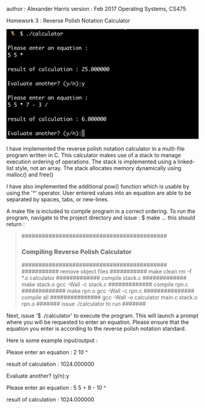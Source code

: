 author : Alexander Harris
version : Feb 2017
Operating Systems, CS475

Homework 3 : Reverse Polish Notation Calculator

![Alt text](./cap.png)

I have implemented the reverse polish notation calculator in a multi-file program written in C.
This calculator makes use of a stack to manage execution ordering of operations.
The stack is implemented using a linked-list style, not an array.
The stack allocates memory dynamically using malloc() and free()

I have also implemented the additional pow() function which is usable by using the '^' operator.
User entered values into an equation are able to be separated by spaces, tabs, or new-lines.

A make file is included to compile program in a correct ordering.
To run the program, navigate to the project directory and issue :
  $ make
... this should return :
>  ###########################################
>  ### Compiling Reverse Polish Calculator ###
>  ###########################################
>  ########### remove object files ###########
>  make clean
>  rm -f *.o calculator
>  ############# compile stack.c #############
>  make stack.o
>  gcc -Wall -c stack.c
>  ############# compile rpn.c #############
>  make rpn.o
>  gcc -Wall -c rpn.c
>  ############### compile all ###############
>  gcc -Wall -o calculator main.c stack.o rpn.o
>  ####### issue ./calculator to run #######

Next, issue '$ ./calculator' to execute the program.
This will launch a prompt where you will be requested to enter an equation.
Please ensure that the equation you enter is according to the reverse polish notation standard.

Here is some example input/output :

  Please enter an equation :
  2 10 ^

  result of calculation : 1024.000000

  Evaluate another? (y/n):y

  Please enter an equation :
  5 5 + 8 - 10 ^

  result of calculation : 1024.000000
